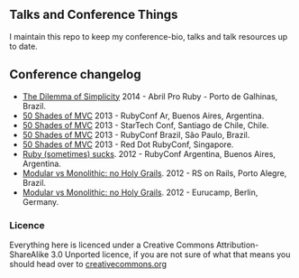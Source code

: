 ## Talks and Conference Things

I maintain this repo to keep my conference-bio, talks and talk resources up to date.


## Conference changelog

* [The Dilemma of Simplicity][simplicity]           2014 - Abril Pro Ruby - Porto de Galhinas, Brazil.
* [50 Shades of MVC][mvc]                           2013 - RubyConf Ar, Buenos Aires, Argentina.
* [50 Shades of MVC][mvc]                           2013 - StarTech Conf, Santiago de Chile, Chile.
* [50 Shades of MVC][mvc]                           2013 - RubyConf Brazil, São Paulo, Brazil.
* [50 Shades of MVC][mvc]                           2013 - Red Dot RubyConf, Singapore.
* [Ruby (sometimes) sucks][rss].                    2012 - RubyConf Argentina, Buenos Aires, Argentina.
* [Modular vs Monolithic: no Holy Grails][mvm].     2012 - RS on Rails, Porto Alegre, Brazil.
* [Modular vs Monolithic: no Holy Grails][mvm].     2012 - Eurucamp, Berlin, Germany.


### Licence

Everything here is licenced under a Creative Commons Attribution-ShareAlike 3.0 Unported licence, if you are not sure of what that means you should head over to [creativecommons.org](http://creativecommons.org)

[mvm]: https://github.com/pote/conference-resources/blob/master/talks/modular_vs_monolithic.md "Modular vs Monolithic"
[rss]: https://github.com/pote/conference-resources/blob/master/talks/ruby_sometimes_sucks.md "Ruby (sometimes) sucks"
[mvc]: https://github.com/pote/conference-resources/blob/master/talks/50_shades_of_mvc.md "50 Shades"
[simplicity]: https://github.com/pote/conference-resources/blob/master/talks/dilemma_of_simplicity.md
